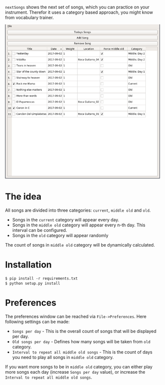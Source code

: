 `nextSongs` shows the next set of songs, which you can practice on your
instrument. Therefor it uses a category based approach, you might know from
vocabulary trainer.

![nextSongs UI Screenshot](https://raw.githubusercontent.com/importantchoice/nextSongs/master/Screenshots/nextSongs.png)

# The idea

All songs are divided into three categories: `current`, `middle old` and `old`.

* Songs in the `current` category will appear every day.
* Songs in the `middle old` category will appear every n-th day. This interval can be configured.
* Songs in the `old` category will appear randomly

The count of songs in `middle old` category will be dynamically calculated.

# Installation

```
$ pip install -r requirements.txt
$ python setup.py install
```

# Preferences

The preferences window can be reached via `File->Preferences`. Here following settings can be made:

* `Songs per day` - This is the overall count of songs that will be displayed per day.
* `Old songs per day` - Defines how many songs will be taken from `old` category.
* `Interval to repeat all middle old songs` - This is the count of days you need to play all songs in `middle old` category.

If you want more songs to be in `middle old` category, you can either play more songs each day (increase `Songs per day` value), or increase the `Interval to repeat all middle old songs`.
